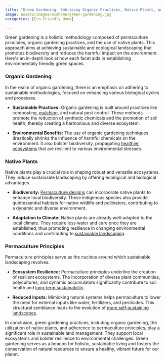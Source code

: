 ```yaml
---
title: "Green Gardening: Embracing Organic Practices, Native Plants, and Permaculture for a Sustainable Landscape"
image: assets/images/ecohome/green-gardening.jpg
categories: [Eco-Friendly Home]

--- 
```

Green gardening is a holistic methodology composed of permaculture principles, organic gardening practices, and the use of native plants. This approach aims at achieving sustainable and ecological landscaping that promotes biodiversity and reduces the harmful impact on the environment. Here's an in-depth look at how each facet aids in establishing environmentally friendly green spaces.

### Organic Gardening

In the realm of organic gardening, there is an emphasis on adhering to sustainable methodologies, focused on enhancing various biological cycles and processes.

- **Sustainable Practices:** Organic gardening is built around practices like composting, [mulching](https://www.epicgardening.com/tips-for-growing-permaculture-garden/), and natural pest control. These methods promote the reduction of synthetic chemicals and the promotion of soil health, thereby creating a harmonious and diverse ecosystem.

-  **Environmental Benefits:** The use of organic gardening techniques drastically shrinks the influence of harmful chemicals on the environment. It also bolster biodiversity, propagating [healthier ecosystems](https://www.epicgardening.com/tips-for-growing-permaculture-garden/) that are resilient to various environmental stresses.

### Native Plants

Native plants play a crucial role in shaping robust and versatile ecosystems. They induce sustainable landscaping by offering ecological and biological advantages.

- **Biodiversity:** [Permaculture designs](https://strawberrymoonfarm.com/wordpress/permaculture-in-place-bioregional-plants-for-permaculture-designs/) can incorporate native plants to enhance local biodiversity. These indigenous species also provide quintessential habitats for native wildlife and pollinators, contributing to a dynamic and diverse environment.

- **Adaptation to Climate:** Native plants are already well-adapted to the local climate. They require less water and care once they are established, thus promoting resilience in changing environmental conditions and contributing to [sustainable landscaping](https://shadesofgreenpermaculture.com/blog/permaculture-101/permaculture-and-native-plants/).

### Permaculture Principles

Permaculture principles serve as the nucleus around which sustainable landscaping revolves.

- **Ecosystem Resilience:** Permaculture principles underline the creation of resilient ecosystems. The incorporation of diverse plant communities, polycultures, and dynamic accumulators significantly contribute to soil health and [long-term sustainability](https://shadesofgreenpermaculture.com/blog/uncategorized/a-guide-to-the-diverse-types-of-permaculture-plants/).

- **Reduced Inputs:** Mimicking natural systems helps permaculture to lower the need for external inputs like water, fertilizers, and pesticides. This structural semblance leads to the evolution of [more self-sustaining landscapes](https://shadesofgreenpermaculture.com/blog/permaculture-101/permaculture-and-native-plants/).

In conclusion, green gardening practices, including organic gardening, the utilization of native plants, and adherence to permaculture principles, play a significant role in sustainable land management. They support local ecosystems and bolster resilience to environmental challenges. Green gardening serves as a beacon for holistic, sustainable living and fosters the conservation of natural resources to ensure a healthy, vibrant future for our planet.
